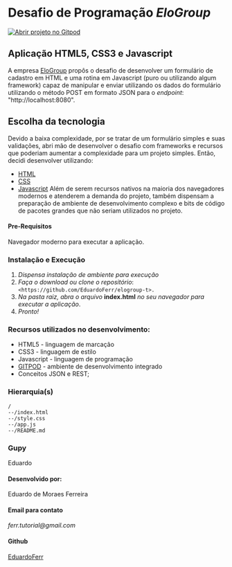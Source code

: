 # Desafio de Programação _EloGroup_

[![Abrir projeto no Gitpod](https://gitpod.io/button/open-in-gitpod.svg)](https://gitpod.io/#https://github.com/EduardoFerr/elogroup-t)

## Aplicação HTML5, CSS3 e Javascript

A empresa [EloGroup](https://elogroup.com.br/) propôs o desafio de desenvolver um formulário de cadastro em HTML e uma rotina em Javascript (puro ou utilizando algum framework) capaz de manipular e enviar utilizando os dados do formulário utilizando o método POST em formato JSON para o _endpoint_: "http://localhost:8080". 

## Escolha da tecnologia 

Devido a baixa complexidade, por se tratar de um formulário simples e suas validações, abri mão de desenvolver o desafio com frameworks e recursos que poderiam aumentar a complexidade para um projeto simples. 
Então, decidi desenvolver utilizando:
* [HTML](https://developer.mozilla.org/pt-BR/docs/Web/HTML/HTML5)
* [CSS](https://developer.mozilla.org/pt-BR/docs/Web/CSS)
* [Javascript](https://developer.mozilla.org/pt-BR/docs/Web/JavaScript)
Além de serem recursos nativos na maioria dos navegadores modernos e atenderem a demanda do projeto, também dispensam a preparação de ambiente de desenvolvimento complexo e bits de código de pacotes grandes que não seriam utilizados no projeto.


#### Pre-Requisitos

Navegador moderno para executar a aplicação.

### Instalação e Execução

1. _Dispensa instalação de ambiente para execução_
2. _Faça o download ou clone o repositório_: 
 ```<https://github.com/EduardoFerr/elogroup-t>.```
3. _Na pasta raiz, abra o arquivo_ **index.html** _no seu navegador para executar a aplicação_.
4. _Pronto!_

### Recursos utilizados no desenvolvimento:

* HTML5 - linguagem de marcação
* CSS3 - linguagem de estilo
* Javascript - linguagem de programação
* [GITPOD](https://www.gitpod.io/) - ambiente de desenvolvimento integrado
* Conceitos JSON e REST;

### Hierarquia(s) 
```
/
--/index.html
--/style.css
--/app.js
--/README.md
```

### Gupy
Eduardo

#### Desenvolvido por:
Eduardo de Moraes Ferreira

#### Email para contato
_ferr.tutorial@gmail.com_

#### Github
[EduardoFerr](https://github.com/EduardoFerr/)


